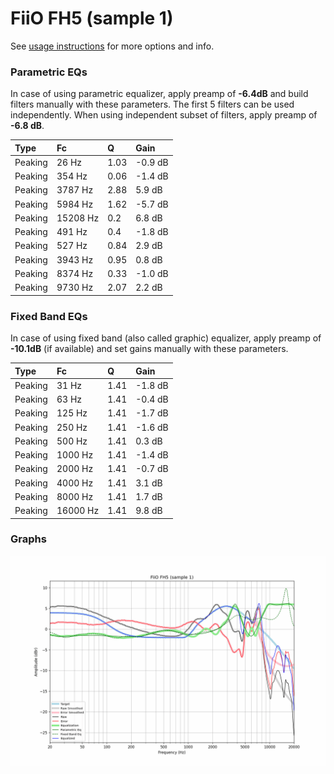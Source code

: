 # FiiO FH5 (sample 1)
See [usage instructions](https://github.com/jaakkopasanen/AutoEq#usage) for more options and info.

### Parametric EQs
In case of using parametric equalizer, apply preamp of **-6.4dB** and build filters manually
with these parameters. The first 5 filters can be used independently.
When using independent subset of filters, apply preamp of **-6.8 dB**.

| Type    | Fc       |    Q | Gain    |
|:--------|:---------|:-----|:--------|
| Peaking | 26 Hz    | 1.03 | -0.9 dB |
| Peaking | 354 Hz   | 0.06 | -1.4 dB |
| Peaking | 3787 Hz  | 2.88 | 5.9 dB  |
| Peaking | 5984 Hz  | 1.62 | -5.7 dB |
| Peaking | 15208 Hz | 0.2  | 6.8 dB  |
| Peaking | 491 Hz   | 0.4  | -1.8 dB |
| Peaking | 527 Hz   | 0.84 | 2.9 dB  |
| Peaking | 3943 Hz  | 0.95 | 0.8 dB  |
| Peaking | 8374 Hz  | 0.33 | -1.0 dB |
| Peaking | 9730 Hz  | 2.07 | 2.2 dB  |

### Fixed Band EQs
In case of using fixed band (also called graphic) equalizer, apply preamp of **-10.1dB**
(if available) and set gains manually with these parameters.

| Type    | Fc       |    Q | Gain    |
|:--------|:---------|:-----|:--------|
| Peaking | 31 Hz    | 1.41 | -1.8 dB |
| Peaking | 63 Hz    | 1.41 | -0.4 dB |
| Peaking | 125 Hz   | 1.41 | -1.7 dB |
| Peaking | 250 Hz   | 1.41 | -1.6 dB |
| Peaking | 500 Hz   | 1.41 | 0.3 dB  |
| Peaking | 1000 Hz  | 1.41 | -1.4 dB |
| Peaking | 2000 Hz  | 1.41 | -0.7 dB |
| Peaking | 4000 Hz  | 1.41 | 3.1 dB  |
| Peaking | 8000 Hz  | 1.41 | 1.7 dB  |
| Peaking | 16000 Hz | 1.41 | 9.8 dB  |

### Graphs
![](./FiiO%20FH5%20(sample%201).png)